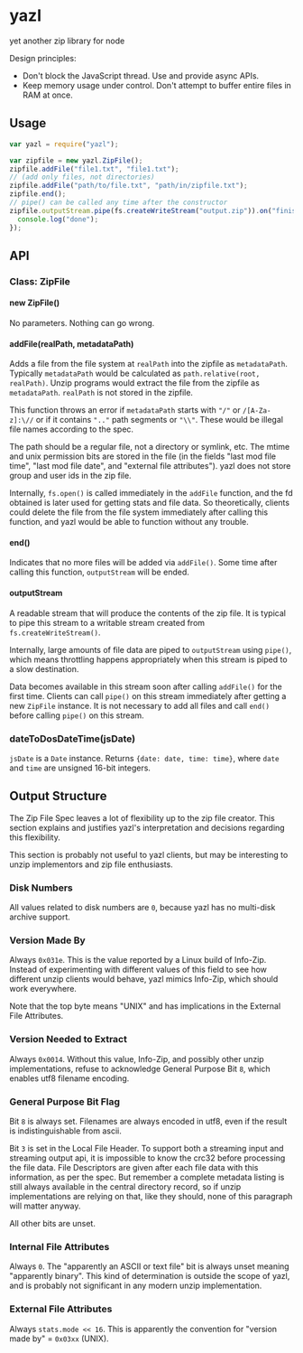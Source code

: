 # yazl

yet another zip library for node

Design principles:

 * Don't block the JavaScript thread.
   Use and provide async APIs.
 * Keep memory usage under control.
   Don't attempt to buffer entire files in RAM at once.

## Usage

```js
var yazl = require("yazl");

var zipfile = new yazl.ZipFile();
zipfile.addFile("file1.txt", "file1.txt");
// (add only files, not directories)
zipfile.addFile("path/to/file.txt", "path/in/zipfile.txt");
zipfile.end();
// pipe() can be called any time after the constructor
zipfile.outputStream.pipe(fs.createWriteStream("output.zip")).on("finish", function() {
  console.log("done");
});
```

## API

### Class: ZipFile

#### new ZipFile()

No parameters.
Nothing can go wrong.

#### addFile(realPath, metadataPath)

Adds a file from the file system at `realPath` into the zipfile as `metadataPath`.
Typically `metadataPath` would be calculated as `path.relative(root, realPath)`.
Unzip programs would extract the file from the zipfile as `metadataPath`.
`realPath` is not stored in the zipfile.

This function throws an error if `metadataPath` starts with `"/"` or `/[A-Za-z]:\//`
or if it contains `".."` path segments or `"\\"`.
These would be illegal file names according to the spec.

The path should be a regular file, not a directory or symlink, etc.
The mtime and unix permission bits are stored in the file
(in the fields "last mod file time", "last mod file date", and "external file attributes").
yazl does not store group and user ids in the zip file.

Internally, `fs.open()` is called immediately in the `addFile` function,
and the fd obtained is later used for getting stats and file data.
So theoretically, clients could delete the file from the file system immediately after calling this function,
and yazl would be able to function without any trouble.

#### end()

Indicates that no more files will be added via `addFile()`.
Some time after calling this function, `outputStream` will be ended.

#### outputStream

A readable stream that will produce the contents of the zip file.
It is typical to pipe this stream to a writable stream created from `fs.createWriteStream()`.

Internally, large amounts of file data are piped to `outputStream` using `pipe()`,
which means throttling happens appropriately when this stream is piped to a slow destination.

Data becomes available in this stream soon after calling `addFile()` for the first time.
Clients can call `pipe()` on this stream immediately after getting a new `ZipFile` instance.
It is not necessary to add all files and call `end()` before calling `pipe()` on this stream.

### dateToDosDateTime(jsDate)

`jsDate` is a `Date` instance.
Returns `{date: date, time: time}`, where `date` and `time` are unsigned 16-bit integers.

## Output Structure

The Zip File Spec leaves a lot of flexibility up to the zip file creator.
This section explains and justifies yazl's interpretation and decisions regarding this flexibility.

This section is probably not useful to yazl clients,
but may be interesting to unzip implementors and zip file enthusiasts.

### Disk Numbers

All values related to disk numbers are `0`,
because yazl has no multi-disk archive support.

### Version Made By

Always `0x031e`.
This is the value reported by a Linux build of Info-Zip.
Instead of experimenting with different values of this field
to see how different unzip clients would behave,
yazl mimics Info-Zip, which should work everywhere.

Note that the top byte means "UNIX"
and has implications in the External File Attributes.

### Version Needed to Extract

Always `0x0014`.
Without this value, Info-Zip, and possibly other unzip implementations,
refuse to acknowledge General Purpose Bit `8`, which enables utf8 filename encoding.

### General Purpose Bit Flag

Bit `8` is always set.
Filenames are always encoded in utf8, even if the result is indistinguishable from ascii.

Bit `3` is set in the Local File Header.
To support both a streaming input and streaming output api,
it is impossible to know the crc32 before processing the file data.
File Descriptors are given after each file data with this information, as per the spec.
But remember a complete metadata listing is still always available in the central directory record,
so if unzip implementations are relying on that, like they should,
none of this paragraph will matter anyway.

All other bits are unset.

### Internal File Attributes

Always `0`.
The "apparently an ASCII or text file" bit is always unset meaning "apparently binary".
This kind of determination is outside the scope of yazl,
and is probably not significant in any modern unzip implementation.

### External File Attributes

Always `stats.mode << 16`.
This is apparently the convention for "version made by" = `0x03xx` (UNIX).
